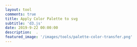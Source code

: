 ```yaml
---
layout: tool
comments: true
title: Apply Color Palette to svg
subtitle: 'd3.js'
date: 2019-9-22 00:00:00
description:  .
featured_image: '/images/tools/palette-color-transfer.png'
---
```

<style>

</style> 
<div class='rewind-wrapper'>


<div id="fb-root"></div>
 <div class='observable-wrapper div-number-1'>
</div>
<div>


<div class='block'>
  <div class='observable-wrapper div-number-2'>
  </div>
  <div class='observable-wrapper div-number-3'>
  </div>
 </div>

 <div class='block'>
  <div class='observable-wrapper div-number-5'>
  </div>
  <div class='observable-wrapper div-number-6'>
  </div>
 </div>

 
 <div class='block'>


  <div class='observable-wrapper div-number-8'>
  </div>
  <div class='observable-wrapper div-number-9'>
  </div>
 </div>


</div>

<style>
.rewind-wrapper {
  padding:20px;
}
.rewind-wrapper textarea{
    width: 100%;
    margin-top:10px;
    margin-bottom:10px;
    height: 127px;
}
   

</style>

<div class="full-page-blog-width" style="clear:both">
 

</div>



<div style='display:none' data-type='module' class='script-this'>
    
 console.log('start')
  import notebook from "https://api.observablehq.com/@bumbeishvili/apply-color-palette-to-html.js";

console.log('imported')

const html = document.querySelector('.full-page-blog-width').innerHTML;
document.querySelector('.full-page-blog-width').innerHTML=(html+notebook.modules[0].variables
.filter(d=>d)
.map((d,i)=>{
  if(i<7 || i>10) return '';
  return ` <d`+`iv class="observable-wrapper div-number-${i}" 
               ${i>=21 || [7,10].includes(i)?"style='display:none'":''}></`+`div>`
})
.join(''));

console.log('created')


  import {Inspector, Runtime} from "https://unpkg.com/@observablehq/runtime@3/dist/runtime.js";
 
 

   let i=1;
   Runtime.load(notebook, (variable) => {
       const selector = `.observable-wrapper.div-number-${i++}`
       if(document.querySelector(selector)){
          return new Inspector(document.querySelector(selector));
       }

   });

console.log('finished');


   
</div>
 

<script>

     s = document.createElement('script');
    s.type = 'module';
    var code = document.querySelector('.script-this').innerText;
    try {
      s.appendChild(document.createTextNode(code));
      document.body.appendChild(s);
    } catch (e) {
      s.text = code;
      document.body.appendChild(s);
}

 </script>